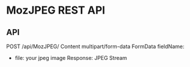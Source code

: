 MozJPEG REST API
=====

## API

POST /api/MozJPEG/
Content multipart/form-data
FormData fieldName: 
  - file: your jpeg image
Response: JPEG Stream
